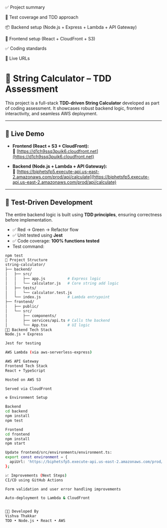 ✅ Project summary

🧪 Test coverage and TDD approach

📦 Backend setup (Node.js + Express + Lambda + API Gateway)

🎯 Frontend setup (React + CloudFront + S3)

✅ Coding standards

🔗 Live URLs

# 🧮 String Calculator – TDD Assessment

This project is a full-stack **TDD-driven String Calculator** developed as part of  coding assessment. It showcases robust backend logic, frontend interactivity, and seamless AWS deployment.

---

## 🚀 Live Demo

- **Frontend (React + S3 + CloudFront):**  
  🔗 [https://d1ch9ssq3puik6.cloudfront.net](https://d1ch9ssq3puik6.cloudfront.net)

- **Backend (Node.js + Lambda + API Gateway):**  
  🔗 [https://biphetsfp5.execute-api.us-east-2.amazonaws.com/prod/api/calculate](https://biphetsfp5.execute-api.us-east-2.amazonaws.com/prod/api/calculate)

---

## 🧪 Test-Driven Development

The entire backend logic is built using **TDD principles**, ensuring correctness before implementation.

- ✅ Red → Green → Refactor flow
- ✅ Unit tested using **Jest**
- ✅ Code coverage: **100% functions tested**
- Test command:

```bash
npm test
📂 Project Structure
string-calculator/
├── backend/
│   ├── src/
│   │   ├── app.js          # Express logic
│   │   └── calculator.js   # Core string add logic
│   ├── tests/
│   │   └── calculator.test.js
│   └── index.js            # Lambda entrypoint
├── frontend/
│   ├── public/
│   └── src/
│       ├── components/
│       ├── services/api.ts # Calls the backend
│       └── App.tsx         # UI logic
🧑‍💻 Backend Tech Stack
Node.js + Express

Jest for testing

AWS Lambda (via aws-serverless-express)

AWS API Gateway
Frontend Tech Stack
React + TypeScript

Hosted on AWS S3

Served via CloudFront

⚙️ Environment Setup

Backend
cd backend
npm install
npm test

Frontend
cd frontend
npm install
npm start

Update frontend/src/environments/environment.ts:
export const environment = {
  apiUrl: 'https://biphetsfp5.execute-api.us-east-2.amazonaws.com/prod/api'
};

📈 Improvements (Next Steps)
CI/CD using GitHub Actions

Form validation and user error handling improvements

Auto-deployment to Lambda & CloudFront


👨‍💻 Developed By
Vishva Thakkar
TDD • Node.js • React • AWS